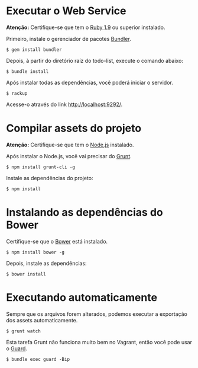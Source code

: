 # Executar o Web Service

**Atenção:** Certifique-se que tem o [Ruby 1.9][ruby] ou superior instalado.

Primeiro, instale o gerenciador de pacotes [Bundler][bundler].

    $ gem install bundler

Depois, à partir do diretório raíz do todo-list, execute o comando abaixo:

    $ bundle install

Após instalar todas as dependências, você poderá iniciar o servidor.

    $ rackup

Acesse-o através do link <http://localhost:9292/>.

# Compilar assets do projeto

**Atenção:** Certifique-se que tem o [Node.js][nodejs] instalado.

Após instalar o Node.js, você vai precisar do [Grunt][grunt].

    $ npm install grunt-cli -g

Instale as dependências do projeto:

    $ npm install

# Instalando as dependências do Bower

Certifique-se que o [Bower][bower] está instalado.

    $ npm install bower -g

Depois, instale as dependências:

    $ bower install

# Executando automaticamente

Sempre que os arquivos forem alterados, podemos executar a exportação dos assets automaticamente.

    $ grunt watch

Esta tarefa Grunt não funciona muito bem no Vagrant, então você pode usar o [Guard][guard].

    $ bundle exec guard -Bip

[nodejs]: http://nodejs.org
[ruby]: http://ruby-lang.org
[bundler]: http://gembundler.com/
[grunt]: http://gruntjs.com
[guard]: http://rubygems.org/gems/guard
[bower]: http://bower.io
